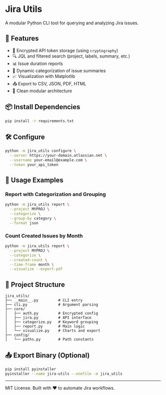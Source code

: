 # Jira Utils

A modular Python CLI tool for querying and analyzing Jira issues.

## 🚀 Features
- 🔐 Encrypted API token storage (using `cryptography`)
- 🔍 JQL and filtered search (project, labels, summary, etc.)
- 📊 Issue duration reports
- 🧠 Dynamic categorization of issue summaries
- 📈 Visualization with Matplotlib
- 📤 Export to CSV, JSON, PDF, HTML
- 🧱 Clean modular architecture

## 📦 Install Dependencies
```bash
pip install -r requirements.txt
```

## 🛠 Configure
```bash
python -m jira_utils configure \
  --server https://your-domain.atlassian.net \
  --username your-email@example.com \
  --token your_api_token
```

## 🔧 Usage Examples
### Report with Categorization and Grouping
```bash
python -m jira_utils report \
  --project MYPROJ \
  --categorize \
  --group-by category \
  --format json
```

### Count Created Issues by Month
```bash
python -m jira_utils report \
  --project MYPROJ \
  --categorize \
  --created-count \
  --time-frame month \
  --visualize --export-pdf
```

## 📁 Project Structure
```
jira_utils/
├── __main__.py         # CLI entry
├── cli.py              # Argument parsing
├── core/
│   ├── auth.py         # Encrypted config
│   ├── jira.py         # API interface
│   ├── categorize.py   # Keyword grouping
│   ├── report.py       # Main logic
│   └── visualize.py    # Charts and export
├── config/
│   └── paths.py        # Path constants
```

## 📤 Export Binary (Optional)
```bash
pip install pyinstaller
pyinstaller --name jira-utils --onefile -m jira_utils
```

---

MIT License. Built with ❤️ to automate Jira workflows.
